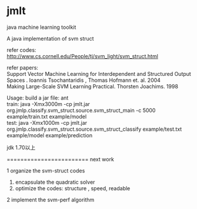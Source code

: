 jmlt
====

java machine learning toolkit

A java implementation of svm struct

refer codes:<br>
  http://www.cs.cornell.edu/People/tj/svm_light/svm_struct.html

refer papers:<br>
   Support Vector Machine Learning for Interdependent and Structured Output Spaces . Ioannis Tsochantaridis , Thomas Hofmann et. al. 2004 <br>
   Making Large-Scale SVM Learning Practical. Thorsten Joachims. 1998 <br>
   
Usage:
   build a jar file: ant <br>
   train: java  -Xmx3000m -cp jmlt.jar org.jmlp.classify.svm_struct.source.svm_struct_main -c 5000 example/train.txt example/model<br>
   test:   java  -Xmx1000m -cp jmlt.jar org.jmlp.classify.svm_struct.source.svm_struct_classify example/test.txt example/model example/prediction<br>

jdk 1.70以上   



========================
next work

1 organize the svm-struct codes 
  1) encapsulate the quadratic solver
  2) optimize the codes: structure , speed, readable 
  
2 implement the svm-perf algorithm







